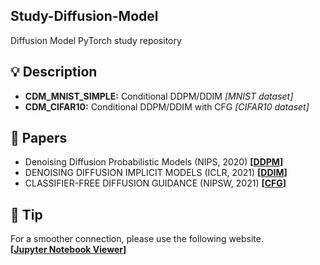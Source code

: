 ## Study-Diffusion-Model
Diffusion Model PyTorch study repository

## 💡 Description
* <strong>CDM_MNIST_SIMPLE:</strong> Conditional DDPM/DDIM  *[MNIST dataset]*
* <strong>CDM_CIFAR10:</strong> Conditional DDPM/DDIM with CFG  *[CIFAR10 dataset]*

## 📖 Papers
* Denoising Diffusion Probabilistic Models (NIPS, 2020) <strong>[[DDPM](https://arxiv.org/pdf/2006.11239.pdf)]</strong>
* DENOISING DIFFUSION IMPLICIT MODELS (ICLR, 2021) <strong>[[DDIM](https://arxiv.org/pdf/2010.02502.pdf)]</strong>
* CLASSIFIER-FREE DIFFUSION GUIDANCE (NIPSW, 2021) <strong>[[CFG](https://arxiv.org/pdf/2207.12598.pdf)]</strong>

## 👋 Tip
For a smoother connection, please use the following website.  
<strong>[[Jupyter Notebook Viewer](https://nbviewer.org/github/SkiddieAhn/Study-Diffusion-Model/tree/master/)]</strong>


